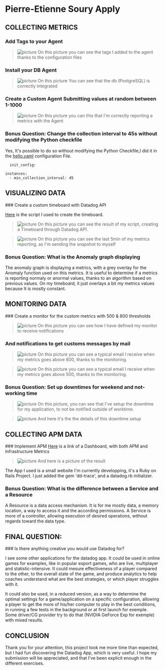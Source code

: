 # Pierre-Etienne Soury Apply
## COLLECTING METRICS
### Add Tags to your Agent

> ![picture](screenshots/agent_tags.png)
On this picture you can see the tags I added to the agent thanks to the configuration files

### Install your DB Agent
> ![picture](screenshots/db_integrated_ok.png)
On this picture You can see that the db (PostgreSQL) is correctly integrated

### Create a Custom Agent Submitting values at random between 1-1000
> ![picture](screenshots/my_first_metric.png)
On this picture you can this that I'm correctly reporting a metrics with the Agent

### Bonus Question: Change the collection interval to 45s without modifying the Python checkfile

Yes, It's possible to do so without modifying the Python Checkfile,I did it in the [hello.yaml](hello.yaml) configuration File.
```
  init_config:

instances:
  - min_collection_interval: 45

```

## VISUALIZING DATA
### Create a custom timeboard with Datadog API

[Here](create_timeboard_via_api.rb)
 is the script I used to create the
timeboard.

> ![picture](screenshots/my_api_timeboard.png)
On this picture you can see the result of my script, creating a Timeboard through Datadog API.

> ![picture](screenshots/5min-screen.png)
On this picture you can see the last 5min of my metrics reporting, as I'm sending the snapshot to myself

### Bonus Question: What is the Anomaly graph displaying

The anomaly graph is displaying a metrics, with a grey overlay for the Anomaly function used on this metrics. It is useful to determine if a metrics is reporting normaly or anormal values, thanks to an algorithm based on previous values. On my timeboard, it just overlays a bit my metrics values because It is mostly constant.

## MONITORING DATA
### Create a monitor for the custom metrics with 500 & 800 thresholds

> ![picture](screenshots/my_monitor.png)
On this picture you can see how I have defined my monitor to receive notifications

### And notifications to get customs messages by mail
> ![picture](screenshots/alert-monitor-email.png)
On this picture you can see a typical email I receive when my metrics goes above 800, thanks to the monitoring.

> ![picture](screenshots/warning_email.png)
On this picture you can see a typical email I receive when my metrics goes above 500, thanks to the monitoring.

### Bonus Question: Set up downtimes for weekend and not-working time
> ![picture](screenshots/downtime_notif.png)
On this picture, you can see that I've setup the downtime for my application, to not be notified outside of worktime.

> ![picture](screenshots/no-notifications-outside-workingtime.png)
And here it's the the details of this downtime setup

## COLLECTING APM DATA
### Implement APM
[Here](https://p.datadoghq.com/sb/e3173ed8a-a7d8b4026550bb06b28c901b59e9a884) is a link of a Dashboard, with both APM and Infrastructure Metrics

> ![picture](screenshots/final_dashboard.png)
And here is a picture of the result

The App I used is a small website I'm currently developping, it's a Ruby on Rails Project. I just added the gem 'dd-trace', and a datadog.rb initializer.

### Bonus Question: What is the difference between a Service and a Resource

A Resource is a data access mechanism. It is for me mostly data, a memory location, a way to access it and the according permissions. A Service is more of a controller, allowing execution of desired operations, without regards toward the data type.


## FINAL QUESTION:
### Is there anything creative you would use Datadog for?

I see some other applications for the datadog app. It could be used in online games for examples, like in popular esport games, who are live, multiplayer and statistic-intensive. It could mesure effectiveness of a player compared to the other, to the overall state of the game, and produce analytics to help coaches understand what are the best strategies, or which player struggles with it.

It could also be used, in a reduced version, as a way to determine the optimal settings for a game/application on a specific configuration, allowing a player to get the more of his/her computer to play in the best conditions, in running a few tests in the background or at first launch for exemple. Some driver/CG provider try to do that (NVIDIA GeForce Exp for exemple) with mixed results.

## CONCLUSION

Thank you for your attention, this project took me more time than expected, but I had fun discovering the Datadog App, which is very useful. I hope my submission will be appreciated, and that I've been explicit enough in the different exercises.
